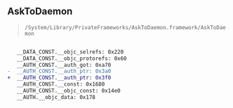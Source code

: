 ## AskToDaemon

> `/System/Library/PrivateFrameworks/AskToDaemon.framework/AskToDaemon`

```diff

   __DATA_CONST.__objc_selrefs: 0x220
   __DATA_CONST.__objc_protorefs: 0x60
   __AUTH_CONST.__auth_got: 0xa70
-  __AUTH_CONST.__auth_ptr: 0x3a0
+  __AUTH_CONST.__auth_ptr: 0x3f0
   __AUTH_CONST.__const: 0x1680
   __AUTH_CONST.__objc_const: 0x14e0
   __AUTH.__objc_data: 0x178

```
